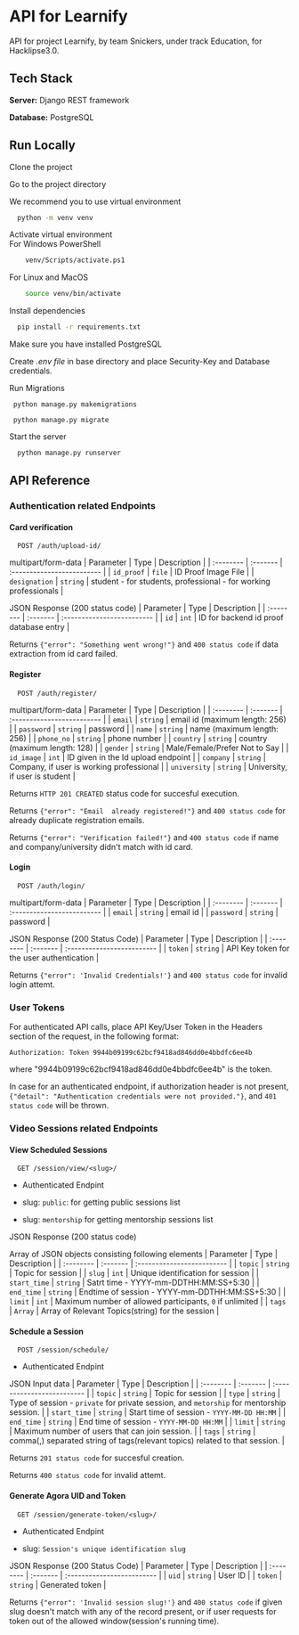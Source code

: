 
# API for Learnify

API for project Learnify, by team Snickers, under track Education, for Hacklipse3.0.




## Tech Stack

**Server:** Django REST framework

**Database:** PostgreSQL



  
## Run Locally


Clone the project


Go to the project directory


We recommend you to use virtual environment

```bash
  python -m venv venv
```

Activate virtual environment   
For Windows PowerShell
```bash
    venv/Scripts/activate.ps1
```
For Linux and MacOS
```bash
    source venv/bin/activate
```

Install dependencies

```bash
  pip install -r requirements.txt
```

Make sure you have installed PostgreSQL

Create *.env file* in base directory and place Security-Key and Database credentials.

Run Migrations

```
 python manage.py makemigrations
```
```
 python manage.py migrate
```

Start the server

```bash
  python manage.py runserver
```



  
## API Reference

### Authentication related Endpoints

#### Card verification

```http
  POST /auth/upload-id/
```

multipart/form-data
| Parameter | Type     | Description                |
| :-------- | :------- | :------------------------- |
| `id_proof` | `file` | ID Proof Image File |
| `designation` | `string` | student - for students, professional - for working professionals |

JSON Response (200 status code)
| Parameter | Type     | Description                |
| :-------- | :------- | :------------------------- |
| `id` | `int` | ID for backend id proof database entry |

Returns `{"error": "Something went wrong!"}` and `400 status code` if data extraction from id card failed.



#### Register

```http
  POST /auth/register/
```
multipart/form-data
| Parameter | Type     | Description                |
| :-------- | :------- | :------------------------- |
| `email` | `string` | email id (maximum length: 256) |
| `password` | `string` | password | 
| `name` | `string` | name (maximum length: 256) |
| `phone_no` | `string` | phone number | 
| `country` | `string` | country (maximum length: 128) |
| `gender` | `string` | Male/Female/Prefer Not to Say |
| `id_image` | `int` | ID given in the Id upload endpoint |
| `company` | `string` | Company, if user is working professional |
| `university` | `string` | University, if user is student |

Returns `HTTP 201 CREATED` status code for succesful execution.

Returns `{"error": "Email  already registered!"}` and `400 status code` for already duplicate registration emails.

Returns `{"error": "Verification failed!"}` and `400 status code` if name and company/university didn't match with id card.


#### Login

```http
  POST /auth/login/
```
multipart/form-data
| Parameter | Type     | Description                |
| :-------- | :------- | :------------------------- |
| `email` | `string` | email id |
| `password` | `string` | password |

JSON Response (200 Status Code)
| Parameter | Type     | Description                |
| :-------- | :------- | :------------------------- |
| `token` | `string` | API Key token for the user authentication |

Returns `{"error": 'Invalid Credentials!'}` and `400 status code` for invalid login attemt.


### User Tokens

For authenticated API calls, place API Key/User Token in the Headers section of the request, in the following format:

`Authorization: Token 9944b09199c62bcf9418ad846dd0e4bbdfc6ee4b`

where "9944b09199c62bcf9418ad846dd0e4bbdfc6ee4b" is the token.

In case for an authenticated endpoint, if authorization header is not present, `{"detail": "Authentication credentials were not provided."}`, and `401 status code` will be thrown.


### Video Sessions related Endpoints


#### View Scheduled Sessions

```http
  GET /session/view/<slug>/
```

* Authenticated Endpint

* slug: `public`: for getting public sessions list 

* slug: `mentorship` for getting mentorship sessions list


JSON Response (200 status code)

Array of JSON objects consisting following elements
| Parameter | Type     | Description                |
| :-------- | :------- | :------------------------- |
| `topic` | `string` | Topic for session |
| `slug` | `int` | Unique identification for session |
| `start_time` | `string` | Satrt time - YYYY-mm-DDTHH:MM:SS+5:30 |
| `end_time` | `string` | Endtime of session - YYYY-mm-DDTHH:MM:SS+5:30 |
| `limit` | `int` | Maximum number of allowed participants, `0` if unlimited |
| `tags` | `Array` | Array of Relevant Topics(string) for the session |



#### Schedule a Session

```http
  POST /session/schedule/
```

* Authenticated Endpint

JSON Input data
| Parameter | Type     | Description                |
| :-------- | :------- | :------------------------- |
| `topic` | `string` | Topic for session |
| `type` | `string` | Type of session - `private` for private session,  and `metorship` for mentorship session. |
| `start_time` | `string` | Start time of session - `YYYY-MM-DD HH:MM` |
| `end_time` | `string` | End time of session - `YYYY-MM-DD HH:MM` |
| `limit` | `string` | Maximum number of users that can join session. |
| `tags` | `string` | comma(,) separated string of tags(relevant topics) related to that session. |

Returns `201 status code` for succesful creation.

Returns `400 status code` for invalid attemt.


#### Generate Agora UID and Token

```http
  GET /session/generate-token/<slug>/
```

* Authenticated Endpint

* slug: `Session's unique identification slug`

JSON Response (200 Status Code)
| Parameter | Type     | Description                |
| :-------- | :------- | :------------------------- |
| `uid` | `string` | User ID |
| `token` | `string` | Generated token |

Returns `{"error": 'Invalid session slug!'}` and `400 status code` if given slug doesn't match with any of the record present, or if user requests for token out of the allowed window(session's running time).

